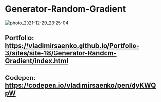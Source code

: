 # Generator-Random-Gradient

![photo_2021-12-29_23-25-04](https://user-images.githubusercontent.com/56477695/147710017-5d74f9e6-6369-4d0b-91c9-617acb682d1b.jpg)

## Portfolio: https://vladimirsaenko.github.io/Portfolio-3/sites/site-18/Generator-Random-Gradient/index.html

## Codepen: https://codepen.io/vladimirsaenko/pen/dyKWQpW
